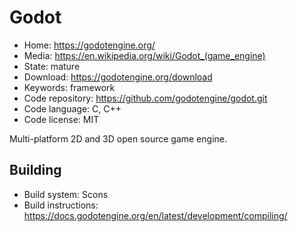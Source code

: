 # Godot

- Home: https://godotengine.org/
- Media: https://en.wikipedia.org/wiki/Godot_(game_engine)
- State: mature
- Download: https://godotengine.org/download
- Keywords: framework
- Code repository: https://github.com/godotengine/godot.git
- Code language: C, C++
- Code license: MIT

Multi-platform 2D and 3D open source game engine.

## Building

- Build system: Scons
- Build instructions: https://docs.godotengine.org/en/latest/development/compiling/
